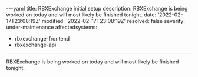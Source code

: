 ---yaml
title: RBXExchange initial setup
description: RBXExchange is being worked on today and will most likely be finished tonight.
date: '2022-02-17T23:08:19Z'
modified: '2022-02-17T23:08:19Z'
resolved: false
severity: under-maintenance
affectedsystems:
  - rbxexchange-frontend
  - rbxexchange-api
---
RBXExchange is being worked on today and will most likely be finished tonight.

